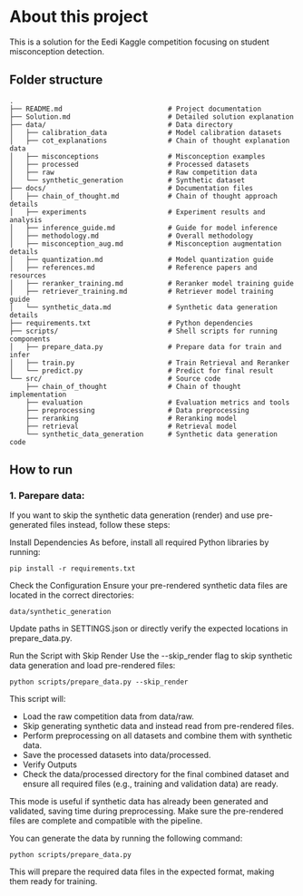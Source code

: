 # About this project
This is a solution for the Eedi Kaggle competition focusing on student misconception detection.

## Folder structure
```
.
├── README.md                          # Project documentation
├── Solution.md                        # Detailed solution explanation
├── data/                              # Data directory
│   ├── calibration_data               # Model calibration datasets
│   ├── cot_explanations               # Chain of thought explanation data
│   ├── misconceptions                 # Misconception examples
│   ├── processed                      # Processed datasets
│   ├── raw                            # Raw competition data
│   └── synthetic_generation           # Synthetic dataset
├── docs/                              # Documentation files
│   ├── chain_of_thought.md            # Chain of thought approach details
│   ├── experiments                    # Experiment results and analysis
│   ├── inference_guide.md             # Guide for model inference
│   ├── methodology.md                 # Overall methodology
│   ├── misconception_aug.md           # Misconception augmentation details
│   ├── quantization.md                # Model quantization guide
│   ├── references.md                  # Reference papers and resources
│   ├── reranker_training.md           # Reranker model training guide
│   ├── retriever_training.md          # Retriever model training guide
│   └── synthetic_data.md              # Synthetic data generation details
├── requirements.txt                   # Python dependencies
├── scripts/                           # Shell scripts for running components
│   ├── prepare_data.py                # Prepare data for train and infer
│   ├── train.py                       # Train Retrieval and Reranker
│   └── predict.py                     # Predict for final result
└── src/                               # Source code
    ├── chain_of_thought               # Chain of thought implementation
    ├── evaluation                     # Evaluation metrics and tools
    ├── preprocessing                  # Data preprocessing
    ├── reranking                      # Reranking model
    ├── retrieval                      # Retrieval model
    └── synthetic_data_generation      # Synthetic data generation code

```

## How to run

### 1. Parepare data: 
If you want to skip the synthetic data generation (render) and use pre-generated files instead, follow these steps:

Install Dependencies
As before, install all required Python libraries by running:

```
pip install -r requirements.txt
```

Check the Configuration
Ensure your pre-rendered synthetic data files are located in the correct directories:
```
data/synthetic_generation
```
Update paths in SETTINGS.json or directly verify the expected locations in prepare_data.py.

Run the Script with Skip Render
Use the --skip_render flag to skip synthetic data generation and load pre-rendered files:

```
python scripts/prepare_data.py --skip_render
```
This script will:

- Load the raw competition data from data/raw.
- Skip generating synthetic data and instead read from pre-rendered files.
- Perform preprocessing on all datasets and combine them with synthetic data.
- Save the processed datasets into data/processed.
- Verify Outputs
- Check the data/processed directory for the final combined dataset and ensure all required files (e.g., training and validation data) are ready.

This mode is useful if synthetic data has already been generated and validated, saving time during preprocessing. Make sure the pre-rendered files are complete and compatible with the pipeline.


You can generate the data by running the following command:
```
python scripts/prepare_data.py
```
This will prepare the required data files in the expected format, making them ready for training.